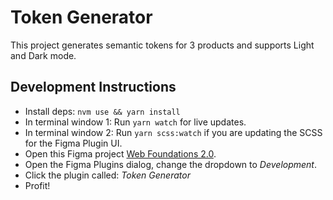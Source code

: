 # Token Generator

This project generates semantic tokens for 3 products and supports Light and Dark mode.

## Development Instructions
* Install deps: `nvm use && yarn install`
* In terminal window 1: Run `yarn watch` for live updates. 
* In terminal window 2: Run `yarn scss:watch` if you are updating the SCSS for the Figma Plugin UI.
* Open this Figma project [Web Foundations 2.0]().
* Open the Figma Plugins dialog, change the dropdown to _Development_.
* Click the plugin called: *Token Generator*
* Profit!
